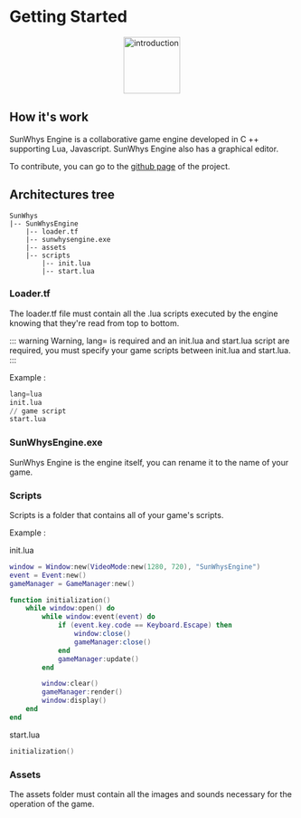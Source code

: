 # Getting Started
<p align="center">
  <img alt="introduction" height="100" src="https://cdn.discordapp.com/attachments/698261922700853273/703353528780980609/logo_idee_3_.png">
</p>

## How it's work

SunWhys Engine is a collaborative game engine developed in C ++ supporting Lua, Javascript. SunWhys Engine also has a graphical editor.

To contribute, you can go to the [github page](https://github.com/SunWhys/SunWhysEngine) of the project. 

## Architectures tree
 
```
SunWhys
|-- SunWhysEngine
    |-- loader.tf
    |-- sunwhysengine.exe
    |-- assets
    |-- scripts
        |-- init.lua
        |-- start.lua
```

### Loader.tf

The loader.tf file must contain all the .lua scripts executed by the engine knowing that they're read from top to bottom.

::: warning
Warning, lang=<scriptingLanguage> is required and an init.lua and start.lua script are required, you must specify your game scripts between init.lua and start.lua. 
:::

Example : 

```tf
lang=lua
init.lua
// game script
start.lua
```

### SunWhysEngine.exe

SunWhys Engine is the engine itself, you can rename it to the name of your game.

### Scripts

Scripts is a folder that contains all of your game's scripts.

Example : 

init.lua

```lua
window = Window:new(VideoMode:new(1280, 720), "SunWhysEngine")
event = Event:new()
gameManager = GameManager:new()

function initialization()
    while window:open() do
	    while window:event(event) do
		    if (event.key.code == Keyboard.Escape) then
			    window:close()
			    gameManager:close()
 		    end
 		    gameManager:update()
	    end

        window:clear()
        gameManager:render()
  	    window:display()
    end
end
```

start.lua

```lua
initialization()
```

### Assets

The assets folder must contain all the images and sounds necessary for the operation of the game.
